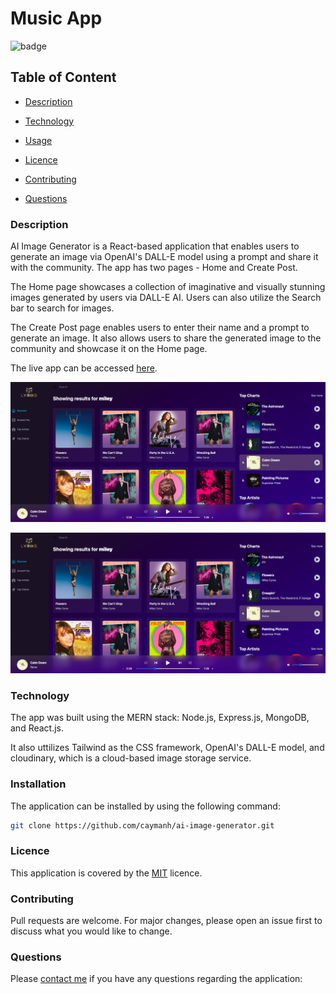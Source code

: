# Music App

![badge](https://img.shields.io/badge/license-MIT-brightgreen)

## Table of Content

  - [Description](#description)
  
  - [Technology](#technology)

  - [Usage](#usage)

  - [Licence](#licence)

  - [Contributing](#contributing)

  - [Questions](#questions)

 ### Description

 AI Image Generator is a React-based application that enables users to generate an image via OpenAI's DALL-E model using a prompt and share it with the community. The app has two pages - Home and Create Post.

 The Home page showcases a collection of imaginative and visually stunning images generated by users via DALL-E AI. Users can also utilize the Search bar to search for images.
 
 The Create Post page enables users to enter their name and a prompt to generate an image. It also allows users to share the generated image to the community and showcase it on the Home page.

  The live app can be accessed [here](https://cayman-dall-e.com/).

 <p align="center">
    <img alt="AI Image Generator 1" src="https://github.com/caymanh/music-app/blob/main/src/assets/lyriks-musically-app.png">
</p>

 <p align="center">
    <img alt="AI Image Generator 2" src="https://github.com/caymanh/music-app/blob/main/src/assets/lyriks-musically-app.png">
</p>

  ### Technology
 
 The app was built using the MERN stack: Node.js, Express.js, MongoDB, and React.js. 
 
 It also uttilizes Tailwind as the CSS framework, OpenAI's DALL-E model, and cloudinary, which is a cloud-based image storage service.

### Installation

The application can be installed by using the following command: 

```bash
git clone https://github.com/caymanh/ai-image-generator.git
```

### Licence

This application is covered by the [MIT](https://choosealicense.com/licenses/mit/) licence.

### Contributing

Pull requests are welcome. For major changes, please open an issue first to discuss what you would like to change.

### Questions

Please [contact me](https://github.com/caymanh) if you have any questions regarding the application: